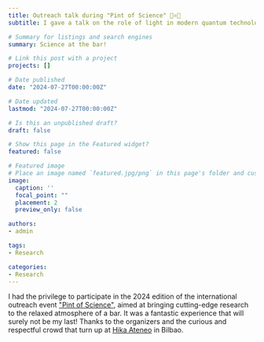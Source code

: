 ```yaml
---
title: Outreach talk during "Pint of Science" 🍺⚛🔬
subtitle: I gave a talk on the role of light in modern quantum technologies

# Summary for listings and search engines
summary: Science at the bar!

# Link this post with a project
projects: []

# Date published
date: "2024-07-27T00:00:00Z"

# Date updated
lastmod: "2024-07-27T00:00:00Z"

# Is this an unpublished draft?
draft: false

# Show this page in the Featured widget?
featured: false

# Featured image
# Place an image named `featured.jpg/png` in this page's folder and customize its options here.
image:
  caption: ''
  focal_point: ""
  placement: 2
  preview_only: false

authors:
- admin

tags:
- Research

categories:
- Research
---
```


I had the privilege to participate in the 2024 edition of the international outreach event ["Pint of Science"](https://pintofscience.es), aimed at bringing cutting-edge research to the relaxed atmosphere of a bar. It was a fantastic experience that will surely not be my last! Thanks to the organizers and the curious and respectful crowd that turn up at [Hika Ateneo](https://hikaateneo.eus) in Bilbao.